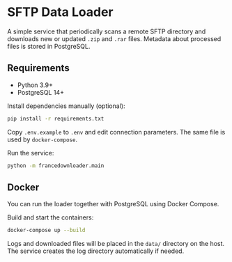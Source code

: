 # SFTP Data Loader

A simple service that periodically scans a remote SFTP directory and downloads new or updated `.zip` and `.rar` files. Metadata about processed files is stored in PostgreSQL.

## Requirements
- Python 3.9+
- PostgreSQL 14+

Install dependencies manually (optional):
```bash
pip install -r requirements.txt
```

Copy `.env.example` to `.env` and edit connection parameters. The same file is
used by `docker-compose`.

Run the service:
```bash
python -m francedownloader.main
```

## Docker

You can run the loader together with PostgreSQL using Docker Compose.

Build and start the containers:

```bash
docker-compose up --build
```

Logs and downloaded files will be placed in the `data/` directory on the host. The service creates the log directory automatically if needed.
